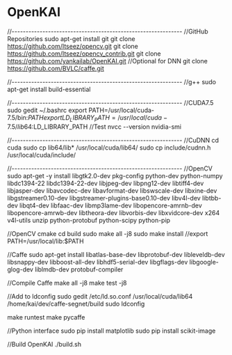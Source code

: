 # OpenKAI

//-------------------------------------------------------------
//GitHub Repositories
sudo apt-get install git
git clone https://github.com/Itseez/opencv.git
git clone https://github.com/Itseez/opencv_contrib.git
git clone https://github.com/yankailab/OpenKAI.git
//Optional for DNN
git clone https://github.com/BVLC/caffe.git

//-------------------------------------------------------------
//g++
sudo apt-get install build-essential

//-------------------------------------------------------------
//CUDA7.5
sudo gedit ~/.bashrc
export PATH=/usr/local/cuda-7.5/bin:$PATH
export LD_LIBRARY_PATH=/usr/local/cuda-7.5/lib64:$LD_LIBRARY_PATH
//Test
nvcc --version
nvidia-smi

//-------------------------------------------------------------
//CuDNN
cd cuda
sudo cp lib64/lib* /usr/local/cuda/lib64/
sudo cp include/cudnn.h /usr/local/cuda/include/

//-------------------------------------------------------------
//OpenCV
sudo apt-get -y install libgtk2.0-dev pkg-config python-dev python-numpy libdc1394-22 libdc1394-22-dev libjpeg-dev libpng12-dev libtiff4-dev libjasper-dev libavcodec-dev libavformat-dev libswscale-dev libxine-dev libgstreamer0.10-dev libgstreamer-plugins-base0.10-dev libv4l-dev libtbb-dev libqt4-dev libfaac-dev libmp3lame-dev libopencore-amrnb-dev libopencore-amrwb-dev libtheora-dev libvorbis-dev libxvidcore-dev x264 v4l-utils unzip python-protobuf python-scipy python-pip

//OpenCV cmake
cd build
sudo make all -j8
sudo make install
//export PATH=/usr/local/lib:$PATH

//Caffe
sudo apt-get install libatlas-base-dev libprotobuf-dev libleveldb-dev libsnappy-dev libboost-all-dev libhdf5-serial-dev libgflags-dev libgoogle-glog-dev liblmdb-dev protobuf-compiler

//Compile Caffe
make all -j8
make test -j8

//Add to ldconfig
sudo gedit /etc/ld.so.conf
/usr/local/cuda/lib64
/home/kai/dev/caffe-segnet/build
sudo ldconfig

make runtest
make pycaffe

//Python interface
sudo pip install matplotlib
sudo pip install scikit-image

//Build OpenKAI
./build.sh
